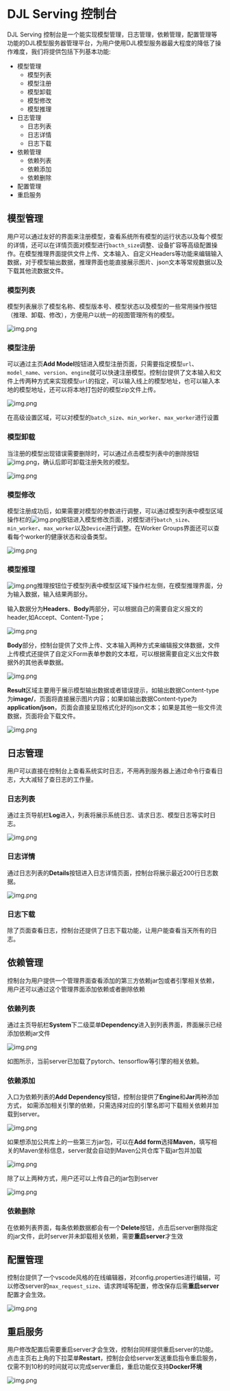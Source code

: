 # DJL Serving 控制台

DJL Serving 控制台是一个能实现模型管理，日志管理，依赖管理，配置管理等功能的DJL模型服务器管理平台，为用户使用DJL模型服务器最大程度的降低了操作难度，我们将提供包括下列基本功能:

* 模型管理
  * 模型列表
  * 模型注册
  * 模型卸载
  * 模型修改
  * 模型推理
* 日志管理
  * 日志列表
  * 日志详情
  * 日志下载  
* 依赖管理
  * 依赖列表
  * 依赖添加
  * 依赖删除  
* 配置管理
* 重启服务

## 模型管理
用户可以通过友好的界面来注册模型，查看系统所有模型的运行状态以及每个模型的详情，还可以在详情页面对模型进行`bacth_size`调整、设备扩容等高级配置操作。在模型推理界面提供文件上传、文本输入、自定义Headers等功能来编辑输入数据，对于模型输出数据，推理界面也能直接展示图片、json文本等常规数据以及下载其他流数据文件。

### 模型列表
模型列表展示了模型名称、模型版本号、模型状态以及模型的一些常用操作按钮（推理、卸载、修改），方便用户以统一的视图管理所有的模型。

![img.png](https://resources.djl.ai/images/djl-serving/management_console/mode-list.png)

### 模型注册
可以通过主页**Add Model**按钮进入模型注册页面，只需要指定模型`url`、`model_name`、`version`、`engine`就可以快速注册模型。控制台提供了文本输入和文件上传两种方式来实现模型`url`的指定，可以输入线上的模型地址，也可以输入本地的模型地址，还可以将本地打包好的模型zip文件上传。

![img.png](https://resources.djl.ai/images/djl-serving/management_console/add-model.png)

在高级设置区域，可以对模型的`batch_size`、`min_worker`、`max_worker`进行设置

### 模型卸载
当注册的模型出现错误需要删除时，可以通过点击模型列表中的删除按钮![img.png](https://resources.djl.ai/images/djl-serving/management_console/delete-btn.png)，确认后即可卸载注册失败的模型。

![img.png](https://resources.djl.ai/images/djl-serving/management_console/delete-model.png)

### 模型修改
模型注册成功后，如果需要对模型的参数进行调整，可以通过模型列表中模型区域操作栏的![img.png](https://resources.djl.ai/images/djl-serving/management_console/update-btn.png)按钮进入模型修改页面，对模型进行`batch_size`、`min_worker`、`max_worker`以及`Device`进行调整。在Worker Groups界面还可以查看每个worker的健康状态和设备类型。 

![img.png](https://resources.djl.ai/images/djl-serving/management_console/update-model.png)

### 模型推理
![img.png](https://resources.djl.ai/images/djl-serving/management_console/inference-btn.png)推理按钮位于模型列表中模型区域下操作栏左侧，在模型推理界面，分为输入数据，输入结果两部分。

输入数据分为**Headers**、**Body**两部分，可以根据自己的需要自定义报文的header,如Accept、Content-Type；

![img.png](https://resources.djl.ai/images/djl-serving/management_console/header.png)

**Body**部分，控制台提供了文件上传、文本输入两种方式来编辑报文体数据，文件上传模式还提供了自定义Form表单参数的文本框，可以根据需要自定义出文件数据外的其他表单数据。

![img.png](https://resources.djl.ai/images/djl-serving/management_console/body.png)

**Result**区域主要用于展示模型输出数据或者错误提示，如输出数据Content-type为**image/**，页面将直接展示图片内容；如果如输出数据Content-type为**application/json**，页面会直接呈现格式化好的json文本；如果是其他一些文件流数据，页面将会下载文件。

![img.png](https://resources.djl.ai/images/djl-serving/management_console/result.png)

## 日志管理
用户可以直接在控制台上查看系统实时日志，不用再到服务器上通过命令行查看日志，大大减轻了查日志的工作量。

### 日志列表
通过主页导航栏**Log**进入，列表将展示系统日志、请求日志、模型日志等实时日志。

![img.png](https://resources.djl.ai/images/djl-serving/management_console/log-list.png)

### 日志详情
通过日志列表的**Details**按钮进入日志详情页面，控制台将展示最近200行日志数据。

![img.png](https://resources.djl.ai/images/djl-serving/management_console/log-detail.png)

### 日志下载
除了页面查看日志，控制台还提供了日志下载功能，让用户能查看当天所有的日志。

## 依赖管理
控制台为用户提供一个管理界面查看添加的第三方依赖jar包或者引擎相关依赖，用户还可以通过这个管理界面添加依赖或者删除依赖

### 依赖列表
通过主页导航栏**System**下二级菜单**Dependency**进入到列表界面，界面展示已经添加依赖jar文件

![img.png](https://resources.djl.ai/images/djl-serving/management_console/dependency-list.png)

如图所示，当前server已加载了pytorch、tensorflow等引擎的相关依赖。

### 依赖添加

入口为依赖列表的**Add Dependency**按钮，控制台提供了**Engine**和**Jar**两种添加方式，
如需添加相关引擎的依赖，只需选择对应的引擎名即可下载相关依赖并加载到server。

![img.png](https://resources.djl.ai/images/djl-serving/management_console/engine.png)

如果想添加公共库上的一些第三方jar包，可以在**Add form**选择**Maven**，填写相关的Maven坐标信息，server就会自动到Maven公共仓库下载jar包并加载

![img.png](https://resources.djl.ai/images/djl-serving/management_console/maven.png)

除了以上两种方式，用户还可以上传自己的jar包到server

![img.png](https://resources.djl.ai/images/djl-serving/management_console/upload-jar.png)

### 依赖删除
在依赖列表界面，每条依赖数据都会有一个**Delete**按钮，点击后server删除指定的jar文件，此时server并未卸载相关依赖，需要**重启server**才生效

## 配置管理
控制台提供了一个vscode风格的在线编辑器，对config.properties进行编辑，可以修改server的`max_request_size`、请求跨域等配置，修改保存后需**重启server**配置才会生效。

![img.png](https://resources.djl.ai/images/djl-serving/management_console/config.png)

## 重启服务
用户修改配置后需要重启server才会生效，控制台同样提供重启server的功能。
点击主页右上角的下拉菜单**Restart**，控制台会给server发送重启指令重启服务，仅需不到10秒的时间就可以完成server重启，重启功能仅支持**Docker环境**

![img.png](https://resources.djl.ai/images/djl-serving/management_console/restart.png)
